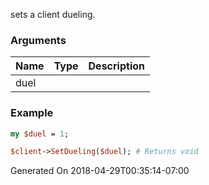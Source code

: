 sets a client dueling.
### Arguments
**Name**|**Type**|**Description**
:---|:---|:---
duel||

### Example

```perl
my $duel = 1;

$client->SetDueling($duel); # Returns void
```


Generated On 2018-04-29T00:35:14-07:00